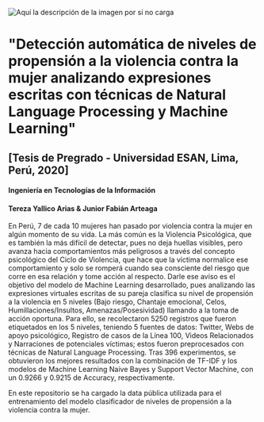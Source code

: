 ![Aquí la descripción de la imagen por si no carga](https://github.com/TerezaYallicoArias/Scanner_Violencia_Mensajes/blob/master/recuperación_violencia_psicológica.png)

#               "Detección automática de niveles de propensión a la violencia contra la mujer analizando expresiones escritas con técnicas de Natural Language Processing y Machine Learning"

##                               [Tesis de Pregrado - Universidad ESAN, Lima, Perú, 2020]
####                                    Ingeniería en Tecnologías de la Información 
####                                   Tereza Yallico Arias & Junior Fabián Arteaga


En Perú, 7 de cada 10 mujeres han pasado por violencia contra la mujer en algún momento de su vida. La más común es la Violencia Psicológica, que es también la más difícil de detectar, pues no deja huellas visibles, pero avanza hacia comportamientos más peligrosos a través del concepto psicológico del Ciclo de Violencia, que hace que la víctima normalice ese comportamiento y solo se romperá cuando sea  consciente del riesgo que corre en esa relación y tome acción al respecto. Darle ese aviso es el objetivo del modelo de Machine Learning desarrollado, pues analizando las expresiones virtuales escritas de su pareja clasifica su nivel de propensión a la violencia en 5 niveles (Bajo riesgo, Chantaje emocional, Celos, Humillaciones/Insultos, Amenazas/Posesividad)  llamando a la toma de acción oportuna. Para ello, se recolectaron 5250 registros que fueron etiquetados en los 5 niveles, teniendo 5 fuentes de datos: Twitter, Webs de apoyo psicológico, Registro de casos de la Línea 100, Videos Relacionados y Narraciones de potenciales víctimas; estos fueron preprocesados con técnicas de Natural Language Processing. Tras 396 experimentos, se obtuvieron los mejores resultados con la combinación de TF-IDF y los modelos de Machine Learning Naive Bayes y Support Vector Machine, con un 0.9266 y 0.9215 de Accuracy, respectivamente.

En este repositorio se ha cargado la data pública utilizada para el entrenamiento 
del modelo clasificador de niveles de propensión a la violencia contra la mujer.
